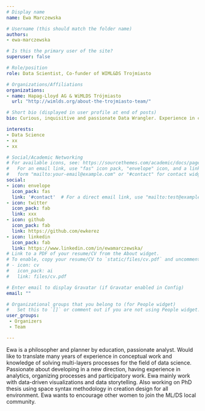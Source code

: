 ```yaml
---
# Display name
name: Ewa Marczewska

# Username (this should match the folder name)
authors:
- ewa-marczewska

# Is this the primary user of the site?
superuser: false

# Role/position
role: Data Scientist, Co-funder of WIML&DS Trojmiasto

# Organizations/Affiliations
organizations:
- name: Hapag-Lloyd AG & WiMLDS Trójmiasto
  url: "http://wimlds.org/about-the-trojmiasto-team/"

# Short bio (displayed in user profile at end of posts)
bio: Curious, inquisitive and passionate Data Wrangler. Experience in conceptual work as a philosopher and planner, with knowledge of solving multi-layers processes. Mainly work with data-driven visualizations and data storytelling. PhD thesis on using space syntax methodology in creating design for all environment. Responsible for cooperating in Women in Machine Learning & Data Science local chapter. Fluent in SQL, Tableau, R, Shiny, Python, Machine Learning.

interests:
- Data Science
- xx
- xx

# Social/Academic Networking
# For available icons, see: https://sourcethemes.com/academic/docs/page-builder/#icons
#   For an email link, use "fas" icon pack, "envelope" icon, and a link in the
#   form "mailto:your-email@example.com" or "#contact" for contact widget.
social:
- icon: envelope
  icon_pack: fas
  link: '#contact'  # For a direct email link, use "mailto:test@example.org".
- icon: twitter
  icon_pack: fab
  link: xxx
- icon: github
  icon_pack: fab
  link: https://github.com/ewkerez
- icon: linkedin
  icon_pack: fab
  link: https://www.linkedin.com/in/ewamarczewska/
# Link to a PDF of your resume/CV from the About widget.
# To enable, copy your resume/CV to `static/files/cv.pdf` and uncomment the lines below.
# - icon: cv
#   icon_pack: ai
#   link: files/cv.pdf

# Enter email to display Gravatar (if Gravatar enabled in Config)
email: ""

# Organizational groups that you belong to (for People widget)
#   Set this to `[]` or comment out if you are not using People widget.
user_groups:
 - Organizers
 - Team

---
```


Ewa is a philosopher and planner by education, passionate analyst. Would like to translate many years of experience in conceptual work and knowledge of solving multi-layers processes for the field of data science. Passionate about developing in a new direction, having experience in analytics, organizing processes and participatory work. Ewa mainly work with data-driven visualizations and data storytelling. Also working on PhD thesis using space syntax methodology in creation design for all environment. Ewa wants to encourage other women to join the ML/DS local community.
